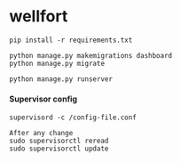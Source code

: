 # wellfort

    pip install -r requirements.txt

    python manage.py makemigrations dashboard
    python manage.py migrate

    python manage.py runserver
    

#### Supervisor config
    supervisord -c /config-file.conf

    After any change
    sudo supervisorctl reread
    sudo supervisorctl update